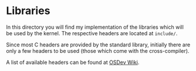# Libraries
In this directory you will find my implementation of the libraries
which will be used by the kernel. The respective headers are located
at `include/`.

Since most C headers are provided by the standard library, initially
there are only a few headers to be used (those which come with the
cross-compiler).

A list of available headers can be found at
[OSDev Wiki](https://wiki.osdev.org/Bare_Bones#Freestanding_and_Hosted_Environments).

